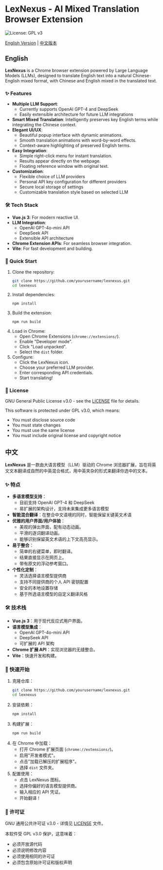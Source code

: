 # LexNexus - AI Mixed Translation Browser Extension

![License: GPL v3](https://img.shields.io/badge/License-GPLv3-blue.svg)

[English Version](#english) | [中文版本](#chinese)

## <h2 id="english">English</h2>

**LexNexus** is a Chrome browser extension powered by Large Language Models (LLMs), designed to translate English text into a natural Chinese-English mixed format, with Chinese and English mixed in the translated text.

### ✨ Features

- **Multiple LLM Support**:
  - Currently supports OpenAI GPT-4 and DeepSeek
  - Easily extensible architecture for future LLM integrations
- **Smart Mixed Translation**: Intelligently preserves key English terms while integrating the Chinese context.
- **Elegant UI/UX**:
  - Beautiful popup interface with dynamic animations.
  - Smooth translation animations with word-by-word effects.
  - Context-aware highlighting of preserved English terms.
- **Easy Integration**:
  - Simple right-click menu for instant translation.
  - Results appear directly on the webpage.
  - Floating reference window with original text.
- **Customization**:
  - Flexible choice of LLM providers
  - Personal API key configuration for different providers
  - Secure local storage of settings
  - Customizable translation style based on selected LLM

### 🛠️ Tech Stack

- **Vue.js 3**: For modern reactive UI.
- **LLM Integration**:
  - OpenAI GPT-4o-mini API
  - DeepSeek API
  - Extensible API architecture
- **Chrome Extension APIs**: For seamless browser integration.
- **Vite**: For fast development and building.

### 🚀 Quick Start

1. Clone the repository:
   ```bash
   git clone https://github.com/yourusername/lexnexus.git
   cd lexnexus
   ```
2. Install dependencies:
   ```bash
   npm install
   ```
3. Build the extension:
   ```bash
   npm run build
   ```
4. Load in Chrome:
   - Open Chrome Extensions (`chrome://extensions/`).
   - Enable "Developer mode".
   - Click "Load unpacked".
   - Select the `dist` folder.
5. Configure:
   - Click the LexNexus icon.
   - Choose your preferred LLM provider.
   - Enter corresponding API credentials.
   - Start translating!

### 📝 License

GNU General Public License v3.0 - see the [LICENSE](LICENSE) file for details.

This software is protected under GPL v3.0, which means:
- You must disclose source code
- You must state changes
- You must use the same license
- You must include original license and copyright notice


## <h2 id="chinese">中文</h2>

**LexNexus** 是一款由大语言模型（LLM）驱动的 Chrome 浏览器扩展，旨在将英文文本翻译成自然的中英混合格式，用中英夹杂的形式来翻译你选中的文本。

### ✨ 特点

- **多语言模型支持**：
  - 目前支持 OpenAI GPT-4 和 DeepSeek
  - 易扩展的架构设计，支持未来集成更多语言模型
- **智能混合翻译**：在整合中文语境的同时，智能保留关键英文术语
- **优雅的用户界面/用户体验**：
  - 美观的弹出界面，配有动态动画。
  - 平滑的逐词翻译动画。
  - 能够识别保留英文术语的上下文高亮显示。
- **易于整合**：
  - 简单的右键菜单，即时翻译。
  - 结果直接显示在网页上。
  - 带有原文的浮动参考窗口。
- **个性化定制**：
  - 灵活选择语言模型提供商
  - 支持不同提供商的个人 API 密钥配置
  - 安全的本地设置存储
  - 基于所选语言模型的自定义翻译风格

### 🛠️ 技术栈

- **Vue.js 3**：用于现代反应式用户界面。
- **语言模型集成**：
  - OpenAI GPT-4o-mini API
  - DeepSeek API
  - 可扩展的 API 架构
- **Chrome 扩展 API**：实现浏览器的无缝整合。
- **Vite**：快速开发和构建。

### 🚀 快速开始

1. 克隆仓库：
   ```bash
   git clone https://github.com/yourusername/lexnexus.git
   cd lexnexus
   ```
2. 安装依赖：
   ```bash
   npm install
   ```
3. 构建扩展：
   ```bash
   npm run build
   ```
4. 在 Chrome 中加载：
   - 打开 Chrome 扩展页面 (`chrome://extensions/`)。
   - 启用"开发者模式"。
   - 点击"加载已解压的扩展程序"。
   - 选择 `dist` 文件夹。
5. 配置使用：
   - 点击 LexNexus 图标。
   - 选择你偏好的语言模型提供商。
   - 输入相应的 API 凭证。
   - 开始翻译！

### 📝 许可证

GNU 通用公共许可证 v3.0 - 详情见 [LICENSE](LICENSE) 文件。

本软件受 GPL v3.0 保护，这意味着：
- 必须开放源代码
- 必须说明修改内容
- 必须使用相同的许可证
- 必须包含原始许可证和版权声明

